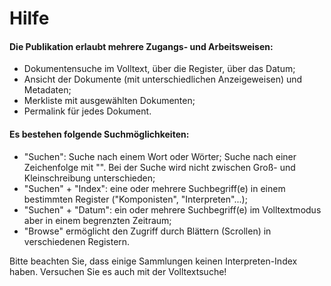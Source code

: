 # Hilfe
#### Die Publikation erlaubt mehrere Zugangs- und Arbeitsweisen:

* Dokumentensuche im Volltext, über die Register, über das Datum;
* Ansicht der Dokumente (mit unterschiedlichen Anzeigeweisen) und Metadaten;
* Merkliste mit ausgewählten Dokumenten;
* Permalink für jedes Dokument.

#### Es bestehen folgende Suchmöglichkeiten:

* "Suchen": Suche nach einem Wort oder Wörter; Suche nach einer Zeichenfolge mit "". Bei der Suche wird nicht zwischen Groß- und Kleinschreibung unterschieden;
* "Suchen" + "Index": eine oder mehrere Suchbegriff(e) in einem bestimmten Register ("Komponisten", "Interpreten"...);
* "Suchen" + "Datum": ein oder mehrere Suchbegriff(e) im Volltextmodus aber in einem begrenzten Zeitraum;
* "Browse" ermöglicht den Zugriff durch Blättern (Scrollen) in verschiedenen Registern.

Bitte beachten Sie, dass einige Sammlungen keinen Interpreten-Index haben. Versuchen Sie es auch mit der Volltextsuche!
